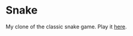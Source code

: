 Snake
=====
My clone of the classic snake game.
Play it [here](https://justaratherridiculouslylongusername.github.io/Snake/).
